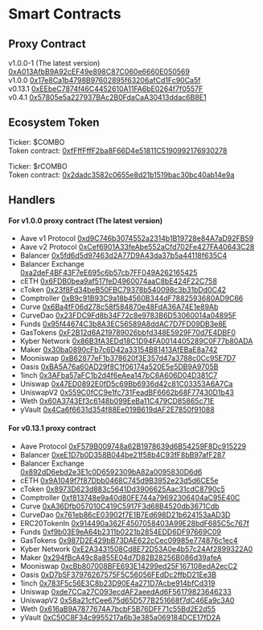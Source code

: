 # Smart Contracts

## Proxy Contract

v1.0.0-1 \(The latest version\) [0xA013AfbB9A92cEF49e898C87C060e6660E050569](https://etherscan.io/address/0xA013AfbB9A92cEF49e898C87C060e6660E050569)  
v1.0.0 [0x17e8Ca1b4798B97602895f63206afCd1Fc90Ca5f](https://etherscan.io/address/0x17e8Ca1b4798B97602895f63206afCd1Fc90Ca5f)  
v0.13.1 [0xEEbeC7874f46C4452610A11FA6bE0264f7f0557F](https://etherscan.io/address/0xeebec7874f46c4452610a11fa6be0264f7f0557f)   
v0.4.1 [0x57805e5a227937BAc2B0FdaCaA30413ddac6B8E1](https://etherscan.io/address/0x57805e5a227937bac2b0fdacaa30413ddac6b8e1)

## Ecosystem Token

Ticker: $COMBO  
Token contract: [0xfFffFffF2ba8F66D4e51811C5190992176930278](https://etherscan.io/token/0xfFffFffF2ba8F66D4e51811C5190992176930278)

Ticker: $rCOMBO  
Token contract: [0x2dadc3582c0655e8d21b1519bac30bc40ab14e9a](https://etherscan.io/token/0x2dadc3582c0655e8d21b1519bac30bc40ab14e9a#balances)

## Handlers

#### For v1.0.0 proxy contract \(The latest version\)

* Aave v1 Protocol [0xd9C746b3074552a2314b1B19728e84A7aD92FB59](https://etherscan.io/address/0xd9C746b3074552a2314b1B19728e84A7aD92FB59)
* Aave v2 Protocol [0xCef6901A33feAbe552aCfd702Fe427FA40643C28](https://etherscan.io/address/0xCef6901A33feAbe552aCfd702Fe427FA40643C28)
* Balancer [0x5fd6d5d97463d2A77D9A43da37b5a44118f635C4](https://etherscan.io/address/0x5fd6d5d97463d2A77D9A43da37b5a44118f635C4)
* Balancer Exchange [0xa2deF4BF43F7eE695c6b57cb7FF049A262165425](https://etherscan.io/address/0xa2deF4BF43F7eE695c6b57cb7FF049A262165425)
* cETH [0x6FDB0bea9af517feD4960074aaC8bE424F22C758](https://etherscan.io/address/0x6FDB0bea9af517feD4960074aaC8bE424F22C758)
* cToken [0x23f8Fd34beB50FBC79378b540098c3b31bDd0C42](https://etherscan.io/address/0x23f8Fd34beB50FBC79378b540098c3b31bDd0C42)
* Comptroller [0xB9c91B93C9a18b4560B344dF7882593680AD9C66](https://etherscan.io/address/0xB9c91B93C9a18b4560B344dF7882593680AD9C66)
* Curve [0x6Ba4fF06d278c58f584870e48FdA36A74E1e89Ab](https://etherscan.io/address/0x6Ba4fF06d278c58f584870e48FdA36A74E1e89Ab)
* CurveDao [0x23FDC9Fd8b34F72c8e9783B6D53060014a04895F](https://etherscan.io/address/0x23FDC9Fd8b34F72c8e9783B6D53060014a04895F)
* Funds [0x95f44674C3b8A3EC56589A8ddAC7D7FD09DB3e8E](https://etherscan.io/address/0x95f44674C3b8A3EC56589A8ddAC7D7FD09DB3e8E)
* GasTokens [0xF2B12d6A219789026bbfd348E5929F70d7E4DBF0](https://etherscan.io/address/0xF2B12d6A219789026bbfd348E5929F70d7E4DBF0)
* Kyber Network [0x86B3fA3EDd18C1D94FA0014405289C0F77b80ADA](https://etherscan.io/address/0x86B3fA3EDd18C1D94FA0014405289C0F77b80ADA)
* Maker [0x30ba0890cFb7c6D42a33154B81413AfEBaE8a742](https://etherscan.io/address/0x30ba0890cFb7c6D42a33154B81413AfEBaE8a742)
* Mooniswap [0xB62877eF1b378620f3E357d47a3788c0Cc95E7D7](https://etherscan.io/address/0xB62877eF1b378620f3E357d47a3788c0Cc95E7D7)
* Oasis [0xBA5A76a60AD29f8C1f06174a520E5e5DB9A9705B](https://etherscan.io/address/0xBA5A76a60AD29f8C1f06174a520E5e5DB9A9705B)
* 1inch [0x3AFba57aFC1b2d4f6eAea147bC6A606D04D381C7](https://etherscan.io/address/0x3AFba57aFC1b2d4f6eAea147bC6A606D04D381C7)
* Uniswap [0x47ED0892E0fD5c69Bb6936d42c81C03353A6A7Ca](https://etherscan.io/address/0x47ED0892E0fD5c69Bb6936d42c81C03353A6A7Ca)
* UniswapV2 [0x559C0fCC9e1fc731FeadBF6662b68F77430D1b43](https://etherscan.io/address/0x559C0fCC9e1fc731FeadBF6662b68F77430D1b43)
* Weth [0x60A3743Ef3c6148b099EeBa11C479CD85865c71E](https://etherscan.io/address/0x60A3743Ef3c6148b099EeBa11C479CD85865c71E)
* yVault [0x4Ca6f6631d354f88Ee019B619dAF2E7850f91088](https://etherscan.io/address/0x4Ca6f6631d354f88Ee019B619dAF2E7850f91088)

#### For v0.13.1 proxy contract

* Aave Protocol [0xF579B009748a62B1978639d6B54259F8Dc915229](https://etherscan.io/address/0xF579B009748a62B1978639d6B54259F8Dc915229) 
* Balancer [0xeE1D7b0D358B044be21f58b4C93fF8bB97afF287](https://etherscan.io/address/0xeE1D7b0D358B044be21f58b4C93fF8bB97afF287)
* Balancer Exchange [0x892dD6ebd2e3E1c0D6592309bA82a0095830D6d6](https://etherscan.io/address/0x892dD6ebd2e3E1c0D6592309bA82a0095830D6d6)
* cETH [0x9A1049f7f87Dbb0468C745d9B3952e23d5d6CE5e](https://etherscan.io/address/0x9A1049f7f87Dbb0468C745d9B3952e23d5d6CE5e) 
* cToken [0x8973D623d883c5641Dd3906625Aac31cdC8790c5](https://etherscan.io/address/0x8973D623d883c5641Dd3906625Aac31cdC8790c5) 
* Comptroller [0xf813748e9a40d80FE744a79692306404aC95E40C](https://etherscan.io/address/0xf813748e9a40d80FE744a79692306404aC95E40C) 
* Curve [0xA36Dfb057010C419C5917F3d68B4520db3671Cdb](https://etherscan.io/address/0xA36Dfb057010C419C5917F3d68B4520db3671Cdb) 
* CurveDao [0x761eb86cE03902f7E1B7Ed698D21b624153aAD3D](https://etherscan.io/address/0x761eb86cE03902f7E1B7Ed698D21b624153aAD3D)
* ERC20TokenIn [0x914490a362F4507058403A99E28bdF685C5c767f](https://etherscan.io/address/0x914490a362F4507058403A99E28bdF685C5c767f)
* Funds [0xf9b03E9eA64b2311b0221b2854EDD6DF97669C09](https://etherscan.io/address/0xf9b03E9eA64b2311b0221b2854EDD6DF97669C09)
* GasTokens [0x987D2E429bB73DAE622cCec09985e774876c1ec4](https://etherscan.io/address/0x987D2E429bB73DAE622cCec09985e774876c1ec4)
* Kyber Network [0xE2A3431508Cd8E72D53A0e4b57c24Af2899322A0](https://etherscan.io/address/0xE2A3431508Cd8E72D53A0e4b57c24Af2899322A0)
* Maker [0x294fBcA49c8a855E04d7D82B28256B086d39afeA](https://etherscan.io/address/0x294fBcA49c8a855E04d7D82B28256B086d39afeA)
* Mooniswap [0xcBb807008BFE693E14299ed25F167108edA2ecC2](https://etherscan.io/address/0xcBb807008BFE693E14299ed25F167108edA2ecC2)
* Oasis [0xD7b5F37976267575F5C56056FEdDc2ffbD21Ee3B](https://etherscan.io/address/0xD7b5F37976267575F5C56056FEdDc2ffbD21Ee3B) 
* 1inch [0x783F5c56E3C8b23D90E4a271D7Acbe914bfCd319](https://etherscan.io/address/0x783F5c56E3C8b23D90E4a271D7Acbe914bfCd319) 
* Uniswap [0xde7CCa27C093ecdAF2aeedAd6F56179823646233](https://etherscan.io/address/0xde7CCa27C093ecdAF2aeedAd6F56179823646233) 
* UniswapV2 [0x58a21cfCee675d65D577B251668f7dC46Ea9c3A0](https://etherscan.io/address/0x58a21cfCee675d65D577B251668f7dC46Ea9c3A0) 
* Weth [0x616aB9A7877674A7bcbF5B76DFF71c55Bd2E2d55](https://etherscan.io/address/0x616aB9A7877674A7bcbF5B76DFF71c55Bd2E2d55) 
* yVault [0xC50C8F34c9955217a6b3e385a069184DCE17fD2A](https://etherscan.io/address/0xC50C8F34c9955217a6b3e385a069184DCE17fD2A) 

